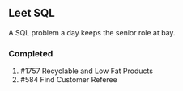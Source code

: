 ## Leet SQL

A SQL problem a day keeps the senior role at bay.

### Completed

1. #1757 Recyclable and Low Fat Products
2. #584 Find Customer Referee
